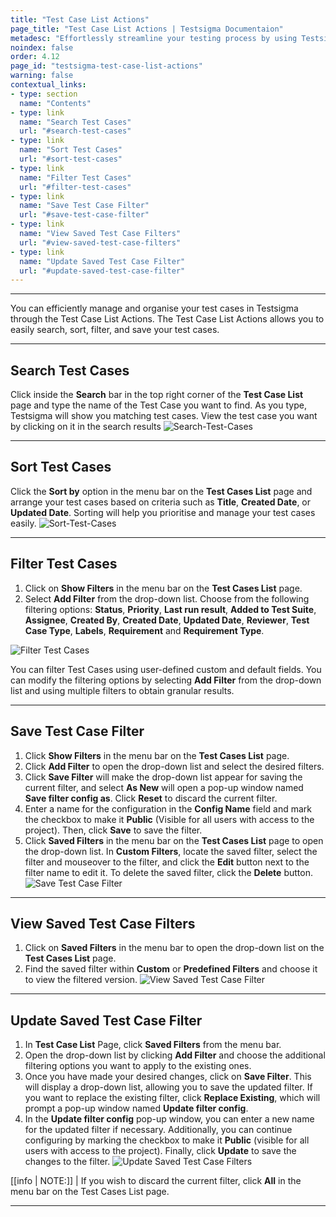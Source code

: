 ```yaml
---
title: "Test Case List Actions"
page_title: "Test Case List Actions | Testsigma Documentaion"
metadesc: "Effortlessly streamline your testing process by using Testsigma's List Actions to search, sort, filter, save, view, and manage test cases, and optimise."
noindex: false
order: 4.12
page_id: "testsigma-test-case-list-actions"
warning: false
contextual_links:
- type: section
  name: "Contents"
- type: link
  name: "Search Test Cases"
  url: "#search-test-cases"
- type: link
  name: "Sort Test Cases"
  url: "#sort-test-cases"
- type: link
  name: "Filter Test Cases"
  url: "#filter-test-cases"
- type: link
  name: "Save Test Case Filter"
  url: "#save-test-case-filter"
- type: link
  name: "View Saved Test Case Filters"
  url: "#view-saved-test-case-filters"
- type: link
  name: "Update Saved Test Case Filter"
  url: "#update-saved-test-case-filter"  
---
```


---

You can efficiently manage and organise your test cases in Testsigma through the Test Case List Actions. The Test Case List Actions allows you to easily search, sort, filter, and save your test cases.

---

## **Search Test Cases**

Click inside the **Search** bar in the top right corner of the **Test Case List** page and type the name of the Test Case you want to find. As you type, Testsigma will show you matching test cases. View the test case you want by clicking on it in the search results ![Search-Test-Cases](https://s3.amazonaws.com/static-docs.testsigma.com/new_images/projects/applications/search_testcases.gif)

---

## **Sort Test Cases**

Click the **Sort by** option in the menu bar on the **Test Cases List** page and arrange your test cases based on criteria such as **Title**, **Created Date**, or **Updated Date**. Sorting will help you prioritise and manage your test cases easily. ![Sort-Test-Cases](https://s3.amazonaws.com/static-docs.testsigma.com/new_images/projects/applications/sorting_testcase.gif)

---

## **Filter Test Cases**

1. Click on **Show Filters** in the menu bar on the **Test Cases List** page.
2. Select **Add Filter** from the drop-down list. Choose from the following filtering options: **Status**, **Priority**, **Last run result**, **Added to Test Suite**, **Assignee**, **Created By**, **Created Date**, **Updated Date**, **Reviewer**, **Test Case Type**, **Labels**, **Requirement** and **Requirement Type**.

![Filter Test Cases](https://s3.amazonaws.com/static-docs.testsigma.com/new_images/projects/applications/filters_testcase.gif)

You can filter Test Cases using user-defined custom and default fields. You can modify the filtering options by selecting **Add Filter** from the drop-down list and using multiple filters to obtain granular results.

---

## **Save Test Case Filter**

1. Click **Show Filters** in the menu bar on the **Test Cases List** page.
2. Click **Add Filter** to open the drop-down list and select the desired filters.
3. Click **Save Filter** will make the drop-down list appear for saving the current filter, and select **As New** will open a pop-up window named **Save filter config as**. Click **Reset** to discard the current filter.
4. Enter a name for the configuration in the **Config Name** field and mark the checkbox to make it **Public** (Visible for all users with access to the project). Then, click **Save** to save the filter.
5. Click **Saved Filters** in the menu bar on the **Test Cases List** page to open the drop-down list. In **Custom Filters**, locate the saved filter, select the filter and mouseover to the filter, and click the **Edit** button next to the filter name to edit it. To delete the saved filter, click the **Delete** button. ![Save Test Case Filter](https://s3.amazonaws.com/static-docs.testsigma.com/new_images/projects/applications/savefilters_testcases.gif)

---

## **View Saved Test Case Filters**

1. Click on **Saved Filters** in the menu bar to open the drop-down list on the **Test Cases List** page.
2. Find the saved filter within **Custom** or **Predefined Filters** and choose it to view the filtered version. ![View Saved Test Case Filter](https://s3.amazonaws.com/static-docs.testsigma.com/new_images/projects/applications/viewfilters_testcase.png)

---

## **Update Saved Test Case Filter**

1. In **Test Case List** Page, click **Saved Filters** from the menu bar.
2. Open the drop-down list by clicking **Add Filter** and choose the additional filtering options you want to apply to the existing ones.
3. Once you have made your desired changes, click on **Save Filter**. This will display a drop-down list, allowing you to save the updated filter. If you want to replace the existing filter, click **Replace Existing**, which will prompt a pop-up window named **Update filter config**.
4. In the **Update filter config** pop-up window, you can enter a new name for the updated filter if necessary. Additionally, you can continue configuring by marking the checkbox to make it **Public** (visible for all users with access to the project). Finally, click **Update** to save the changes to the filter. ![Update Saved Test Case Filters](https://s3.amazonaws.com/static-docs.testsigma.com/new_images/projects/applications/update_savedfilter_testcase.gif)


[[info | NOTE:]]
| If you wish to discard the current filter, click **All** in the menu bar on the Test Cases List page.

---
